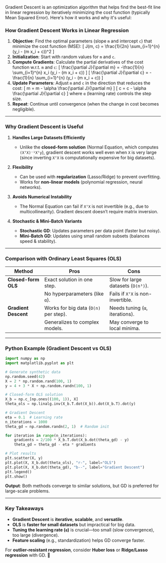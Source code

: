 Gradient Descent is an optimization algorithm that helps find the best-fit line in linear regression by iteratively minimizing the cost function (typically Mean Squared Error). Here's how it works and why it's useful:

### **How Gradient Descent Works in Linear Regression**
1. **Objective**: Find the optimal parameters (slope `m` and intercept `c`) that minimize the cost function (MSE):
   \[
   J(m, c) = \frac{1}{2n} \sum_{i=1}^{n} (y_i - (m x_i + c))^2
   \]
2. **Initialization**: Start with random values for `m` and `c`.
3. **Compute Gradients**: Calculate the partial derivatives of the cost function w.r.t. `m` and `c`:
   \[
   \frac{\partial J}{\partial m} = -\frac{1}{n} \sum_{i=1}^{n} x_i (y_i - (m x_i + c))
   \]
   \[
   \frac{\partial J}{\partial c} = -\frac{1}{n} \sum_{i=1}^{n} (y_i - (m x_i + c))
   \]
4. **Update Parameters**: Adjust `m` and `c` in the direction that reduces the cost:
   \[
   m = m - \alpha \frac{\partial J}{\partial m}
   \]
   \[
   c = c - \alpha \frac{\partial J}{\partial c}
   \]
   where `α` (learning rate) controls the step size.
5. **Repeat**: Continue until convergence (when the change in cost becomes negligible).

---

### **Why Gradient Descent is Useful**
1. **Handles Large Datasets Efficiently**  
   - Unlike the **closed-form solution** (Normal Equation, which computes `(XᵀX)⁻¹Xᵀy`), gradient descent works well even when `X` is very large (since inverting `XᵀX` is computationally expensive for big datasets).

2. **Flexibility**  
   - Can be used with **regularization** (Lasso/Ridge) to prevent overfitting.
   - Works for **non-linear models** (polynomial regression, neural networks).

3. **Avoids Numerical Instability**  
   - The Normal Equation can fail if `XᵀX` is not invertible (e.g., due to multicollinearity). Gradient descent doesn’t require matrix inversion.

4. **Stochastic & Mini-Batch Variants**  
   - **Stochastic GD**: Updates parameters per data point (faster but noisy).
   - **Mini-Batch GD**: Updates using small random subsets (balances speed & stability).

---

### **Comparison with Ordinary Least Squares (OLS)**
| **Method**          | **Pros**                          | **Cons**                          |
|---------------------|-----------------------------------|-----------------------------------|
| **Closed-form OLS** | Exact solution in one step.       | Slow for large datasets (`O(n³)`).|
|                     | No hyperparameters (like `α`).    | Fails if `XᵀX` is non-invertible. |
| **Gradient Descent**| Works for big data (`O(n)` per step). | Needs tuning (`α`, iterations). |
|                     | Generalizes to complex models.    | May converge to local minima.     |

---

### **Python Example (Gradient Descent vs OLS)**
```python
import numpy as np
import matplotlib.pyplot as plt

# Generate synthetic data
np.random.seed(42)
X = 2 * np.random.rand(100, 1)
y = 4 + 3 * X + np.random.randn(100, 1)

# Closed-form OLS solution
X_b = np.c_[np.ones((100, 1)), X]
theta_ols = np.linalg.inv(X_b.T.dot(X_b)).dot(X_b.T).dot(y)

# Gradient Descent
eta = 0.1  # Learning rate
n_iterations = 1000
theta_gd = np.random.randn(2, 1)  # Random init

for iteration in range(n_iterations):
    gradients = 2/100 * X_b.T.dot(X_b.dot(theta_gd) - y)
    theta_gd = theta_gd - eta * gradients

# Plot results
plt.scatter(X, y)
plt.plot(X, X_b.dot(theta_ols), "r-", label="OLS")
plt.plot(X, X_b.dot(theta_gd), "b--", label="Gradient Descent")
plt.legend()
plt.show()
```
**Output**: Both methods converge to similar solutions, but GD is preferred for large-scale problems.

---

### **Key Takeaways**
- **Gradient Descent** is **iterative**, **scalable**, and **versatile**.
- **OLS** is **faster for small datasets** but impractical for big data.
- **Tuning the learning rate (`α`)** is crucial—too small (slow convergence), too large (divergence).
- **Feature scaling** (e.g., standardization) helps GD converge faster.

For **outlier-resistant regression**, consider **Huber loss** or **Ridge/Lasso regression** with GD. 🚀


